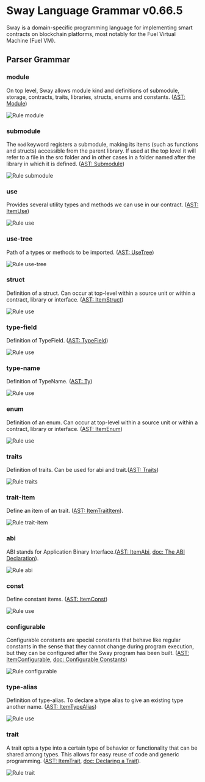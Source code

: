 # Sway Language Grammar v0.66.5

Sway is a domain-specific programming language for implementing smart contracts on blockchain platforms, most notably for the Fuel Virtual Machine (Fuel VM).

## Parser Grammar

### module

On top level, Sway allows module kind and definitions of submodule, storage, contracts, traits, libraries, structs, enums and constants. ([AST: Module](https://github.com/FuelLabs/sway/blob/v0.66.5/sway-ast/src/module.rs#L4))

![Rule module](diagrams/module.svg)

### submodule

The `mod` keyword registers a submodule, making its items (such as functions and structs) accessible from the parent library. If used at the top level it will refer to a file in the src folder and in other cases in a folder named after the library in which it is defined. ([AST: Submodule](https://github.com/FuelLabs/sway/blob/v0.66.5/sway-ast/src/submodule.rs#L4))

![Rule submodule](diagrams/submodule.svg)

### use

Provides several utility types and methods we can use in our contract. ([AST: ItemUse](https://github.com/FuelLabs/sway/blob/v0.66.5/sway-ast/src/item/item_use.rs#L4))

![Rule use](diagrams/use.svg)

### use-tree

Path of a types or methods to be imported. ([AST: UseTree](https://github.com/FuelLabs/sway/blob/v0.66.5/sway-ast/src/item/item_use.rs#L24))

![Rule use-tree](diagrams/use-tree.svg)

### struct

Definition of a struct. Can occur at top-level within a source unit or within a contract, library or interface. ([AST: ItemStruct](https://github.com/FuelLabs/sway/blob/v0.66.5/sway-ast/src/item/item_struct.rs#L4))

![Rule use](diagrams/struct.svg)

### type-field

Definition of TypeField. ([AST: TypeField](https://github.com/FuelLabs/sway/blob/v0.66.5/sway-ast/src/item/mod.rs#L68))

![Rule use](diagrams/type-field.svg)

### type-name

Definition of TypeName. ([AST: Ty](https://github.com/FuelLabs/sway/blob/v0.66.5/sway-ast/src/ty/mod.rs#L5))

![Rule use](diagrams/type-name.svg)

### enum

Definition of an enum. Can occur at top-level within a source unit or within a contract, library or interface. ([AST: ItemEnum](https://github.com/FuelLabs/sway/blob/v0.66.5/sway-ast/src/item/item_enum.rs#L4))

![Rule use](diagrams/enum.svg)

### traits
Definition of traits. Can be used for abi and trait.([AST: Traits](https://github.com/FuelLabs/sway/blob/v0.66.5/sway-ast/src/item/item_trait.rs#L65))

![Rule traits](diagrams/traits.svg)

### trait-item
Define an item of an trait. ([AST: ItemTraitItem](https://github.com/FuelLabs/sway/blob/v0.66.5/sway-ast/src/item/item_trait.rs#L6)).

![Rule trait-item](diagrams/trait-item.svg)

### abi
ABI stands for Application Binary Interface.([AST: ItemAbi](https://github.com/FuelLabs/sway/blob/v0.66.5/sway-ast/src/item/item_abi.rs#L4), [doc: The ABI Declaration](https://fuellabs.github.io/sway/v0.66.5/book/sway-program-types/smart_contracts.html#the-abi-declaration)).

![Rule abi](diagrams/abi.svg)

### const

Define constant items. ([AST: ItemConst](https://github.com/FuelLabs/sway/blob/v0.66.5/sway-ast/src/item/item_const.rs#L4))

![Rule use](diagrams/const.svg)

### configurable

Configurable constants are special constants that behave like regular constants in the sense that they cannot change during program execution, but they can be configured after the Sway program has been built. ([AST: ItemConfigurable](https://github.com/FuelLabs/sway/blob/v0.66.5/sway-ast/src/item/item_configurable.rs#L4), [doc: Configurable Constants](https://docs.fuel.network/docs/sway/basics/constants/#configurable-constants))

![Rule configurable](diagrams/configurable.svg)


### type-alias

Definition of type-alias. To declare a type alias to give an existing type another name. ([AST: ItemTypeAlias](https://github.com/FuelLabs/sway/blob/v0.66.5/sway-ast/src/item/item_type_alias.rs#L4))

![Rule use](diagrams/type-alias.svg)

### trait
A trait opts a type into a certain type of behavior or functionality that can be shared among types. This allows for easy reuse of code and generic programming. ([AST: ItemTrait](https://github.com/FuelLabs/sway/blob/v0.66.5/sway-ast/src/item/item_trait.rs#L15), [doc: Declaring a Trait](https://fuellabs.github.io/sway/v0.66.5/book/advanced/traits.html#declaring-a-trait)).

![Rule trait](diagrams/trait.svg)
